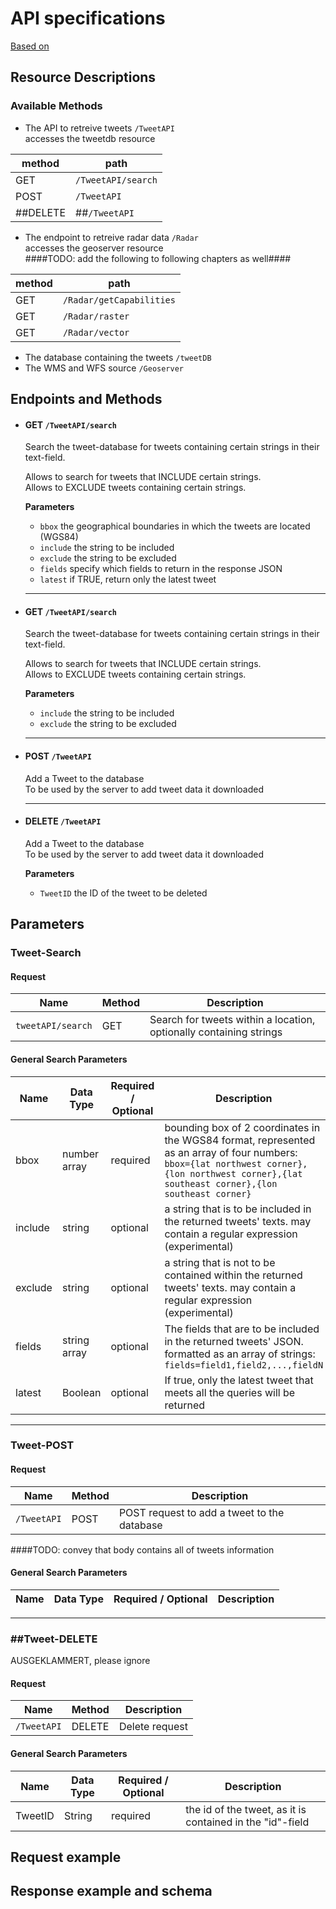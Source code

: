 # API specifications

[Based on](https://idratherbewriting.com/learnapidoc/docapis_resource_descriptions.html)

## Resource Descriptions
 ### Available Methods
 * The API to retreive tweets `/TweetAPI`  
    accesses the tweetdb resource  

|**method**|**path**|
  |------|-----|
  |  GET | `/TweetAPI/search` |
  | POST | `/TweetAPI`|
  | ##DELETE | ##`/TweetAPI`|

 * The endpoint to retreive radar data `/Radar`  
    accesses the geoserver resource   
   ####TODO: add the following to following chapters as well####  

|**method**|**path**|
  |------|-----|
  |  GET | `/Radar/getCapabilities` |
  |  GET | `/Radar/raster` |
  |  GET | `/Radar/vector` |

 * The database containing the tweets `/tweetDB`  
 * The WMS and WFS source `/Geoserver`

## Endpoints and Methods


* #### GET `/TweetAPI/search`  
  Search the tweet-database for tweets containing certain strings in their text-field.  

  Allows to search for tweets that INCLUDE certain strings.  
  Allows to EXCLUDE tweets containing certain strings.  

  **Parameters**
  * `bbox` the geographical boundaries in which the tweets are located (WGS84)  
  * `include` the string to be included  
  * `exclude` the string to be excluded  
  * `fields` specify which fields to return in the response JSON  
  * `latest` if TRUE, return only the latest tweet


  <hr>

* #### GET `/TweetAPI/search`  
  Search the tweet-database for tweets containing certain strings in their text-field.  

  Allows to search for tweets that INCLUDE certain strings.  
  Allows to EXCLUDE tweets containing certain strings.  

  **Parameters**  
  * `include` the string to be included  
  * `exclude` the string to be excluded  


  <hr>

* #### POST `/TweetAPI`
  Add a Tweet to the database  
  To be used by the server to add tweet data it downloaded


  <hr>

* #### DELETE `/TweetAPI`  
  Add a Tweet to the database  
  To be used by the server to add tweet data it downloaded  

  **Parameters**  
  * `TweetID` the ID of the tweet to be deleted  



## Parameters
### Tweet-Search
#### Request

| **Name** | **Method** | **Description**|
|----------|------------|----------------|
|`tweetAPI/search`| GET |Search for tweets within a location, optionally containing strings

#### General Search Parameters

| **Name** | **Data Type** |**Required / Optional**| **Description**|
|----------|---------------|-----------------------|----------------|
|bbox|number array|required|bounding box of 2 coordinates in the WGS84 format, represented as an array of four numbers: `bbox={lat northwest corner},{lon northwest corner},{lat southeast corner},{lon southeast corner}`|
|include|string|optional|a string that is to be included in the returned tweets' texts. may contain a regular expression (experimental)|
|exclude|string|optional|a string that is not to be contained within the returned tweets' texts. may contain a regular expression (experimental)|
|fields|string array|optional|The fields that are to be included in the returned tweets' JSON. formatted as an array of strings: `fields=field1,field2,...,fieldN`|
|latest|Boolean|optional|If true, only the latest tweet that meets all the queries will be returned|

<hr>

### Tweet-POST
#### Request

| **Name** | **Method** | **Description**|
|----------|------------|----------------|
|`/TweetAPI`|POST|POST request to add a tweet to the database|

####TODO: convey that body contains all of tweets information

#### General Search Parameters

| **Name** | **Data Type** |**Required / Optional**| **Description**|
|----------|---------------|-----------------------|----------------|

<hr>

### ##Tweet-DELETE
AUSGEKLAMMERT, please ignore
#### Request

| **Name** | **Method** | **Description**|
|----------|------------|----------------|
|`/TweetAPI` |DELETE  	  |Delete request  |

#### General Search Parameters

| **Name** | **Data Type** |**Required / Optional**| **Description**|
|----------|---------------|-----------------------|----------------|
|TweetID|String|required|the id of the tweet, as it is contained in the "id"-field|

## Request example

## Response example and schema
